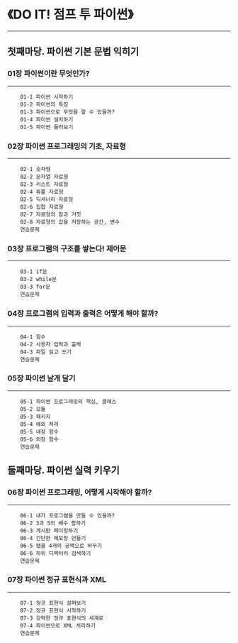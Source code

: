 《DO IT! 점프 투 파이썬》
========================

------------------------
## 첫째마당. 파이썬 기본 문법 익히기


### 01장 파이썬이란 무엇인가?
- - -
```
    01-1 파이썬 시작하기
    01-2 파이썬의 특징
    01-3 파이썬으로 무엇을 할 수 있을까?
    01-4 파이썬 설치하기
    01-5 파이썬 둘러보기
```

### 02장 파이썬 프로그래밍의 기초, 자료형
- - -
```
    02-1 숫자형
    02-2 문자열 자료형
    02-3 리스트 자료형
    02-4 튜플 자료형
    02-5 딕셔너리 자료형
    02-6 집합 자료형
    02-7 자료형의 참과 거짓
    02-8 자료형의 값을 저장하는 공간, 변수
    연습문제
```

### 03장 프로그램의 구조를 쌓는다! 제어문
- - -
```
    03-1 if문
    03-2 while문
    03-3 for문
    연습문제
```

### 04장 프로그램의 입력과 출력은 어떻게 해야 할까?
- - -
```
    04-1 함수
    04-2 사용자 입력과 출력
    04-3 파일 읽고 쓰기
    연습문제
```

### 05장 파이썬 날개 달기
- - -
```
    05-1 파이썬 프로그래밍의 핵심, 클래스
    05-2 모듈
    05-3 패키지
    05-4 예외 처리
    05-5 내장 함수
    05-6 외장 함수
    연습문제
```


## 둘째마당. 파이썬 실력 키우기


### 06장 파이썬 프로그래밍, 어떻게 시작해야 할까?
- - -
```
    06-1 내가 프로그램을 만들 수 있을까?
    06-2 3과 5의 배수 합하기
    06-3 게시판 페이징하기
    06-4 간단한 메모장 만들기
    06-5 탭을 4개의 공백으로 바꾸기
    06-6 하위 디렉터리 검색하기
    연습문제
```

### 07장 파이썬 정규 표현식과 XML
- - -
```
    07-1 정규 표현식 살펴보기
    07-2 정규 표현식 시작하기
    07-3 강력한 정규 표현식의 세계로
    07-4 파이썬으로 XML 처리하기
    연습문제
```
